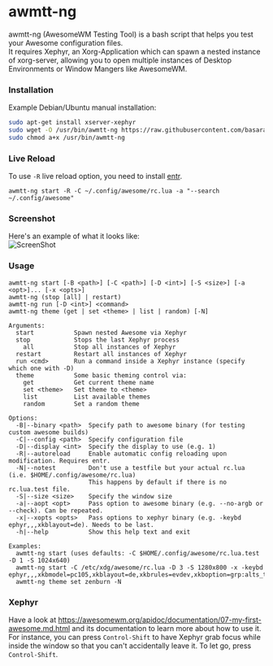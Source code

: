 # awmtt-ng
awmtt-ng (AwesomeWM Testing Tool) is a bash script that helps you test your Awesome configuration files.  
It requires Xephyr, an Xorg-Application which can spawn a nested instance of xorg-server, allowing you to open multiple instances of Desktop Environments or Window Mangers like AwesomeWM.  

### Installation

Example Debian/Ubuntu manual installation:
``` bash
sudo apt-get install xserver-xephyr
sudo wget -O /usr/bin/awmtt-ng https://raw.githubusercontent.com/basaran/awmtt-ng/master/awmtt-ng.sh
sudo chmod a+x /usr/bin/awmtt-ng
```

### Live Reload
To use `-R` live reload option, you need to install [entr](https://github.com/eradman/entr).

```
awmtt-ng start -R -C ~/.config/awesome/rc.lua -a "--search ~/.config/awesome"
```
### Screenshot
Here's an example of what it looks like:  
![ScreenShot](https://github.com/basaran/awmtt-ng/blob/master/example.jpg)

### Usage
```
awmtt-ng start [-B <path>] [-C <path>] [-D <int>] [-S <size>] [-a <opt>]... [-x <opts>]
awmtt-ng (stop [all] | restart)
awmtt-ng run [-D <int>] <command>
awmtt-ng theme (get | set <theme> | list | random) [-N]

Arguments:
  start           Spawn nested Awesome via Xephyr
  stop            Stops the last Xephyr process
    all           Stop all instances of Xephyr 
  restart         Restart all instances of Xephyr
  run <cmd>       Run a command inside a Xephyr instance (specify which one with -D)
  theme           Some basic theming control via:
    get           Get current theme name
    set <theme>   Set theme to <theme>
    list          List available themes
    random        Set a random theme
    
Options:
  -B|--binary <path>  Specify path to awesome binary (for testing custom awesome builds)
  -C|--config <path>  Specify configuration file
  -D|--display <int>  Specify the display to use (e.g. 1)
  -R|--autoreload     Enable automatic config reloading upon modification. Requires entr.
  -N|--notest         Don't use a testfile but your actual rc.lua (i.e. $HOME/.config/awesome/rc.lua)
                      This happens by default if there is no rc.lua.test file.
  -S|--size <size>    Specify the window size
  -a|--aopt <opt>     Pass option to awesome binary (e.g. --no-argb or --check). Can be repeated.
  -x|--xopts <opts>   Pass options to xephyr binary (e.g. -keybd ephyr,,,xkblayout=de). Needs to be last.
  -h|--help           Show this help text and exit
  
Examples:
  awmtt-ng start (uses defaults: -C $HOME/.config/awesome/rc.lua.test -D 1 -S 1024x640)
  awmtt-ng start -C /etc/xdg/awesome/rc.lua -D 3 -S 1280x800 -x -keybd ephyr,,,xkbmodel=pc105,xkblayout=de,xkbrules=evdev,xkboption=grp:alts_toogle
  awmtt-ng theme set zenburn -N
```

### Xephyr
Have a look at https://awesomewm.org/apidoc/documentation/07-my-first-awesome.md.html and its documentation to learn more about how to use it.
For instance, you can press `Control-Shift` to have Xephyr grab focus while inside the window so that you can't accidentally leave it. To let go, press `Control-Shift`.  
